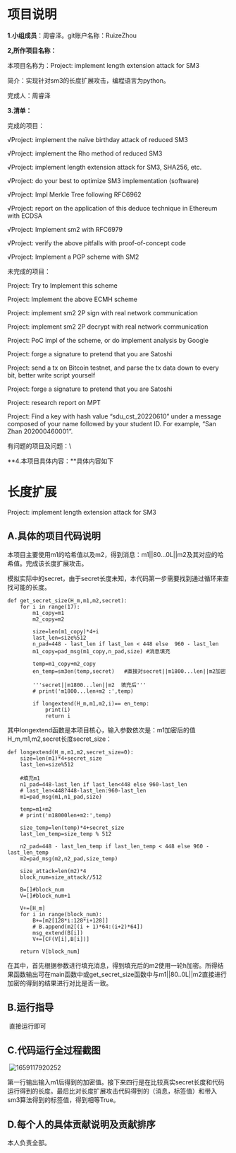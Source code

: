# 项目说明

**1.小组成员**：周睿泽。git账户名称：RuizeZhou

**2,所作项目名称：**

本项目名称为：Project: implement length extension attack for SM3

简介：实现针对sm3的长度扩展攻击，编程语言为python。

完成人：周睿泽

**3.清单：**

完成的项目：

√Project: implement the naïve birthday attack of reduced SM3 

√Project: implement the Rho method of reduced SM3

√Project: implement length extension attack for SM3, SHA256, etc.

√Project: do your best to optimize SM3 implementation (software)

√Project: Impl Merkle Tree following RFC6962

√Project: report on the application of this deduce technique in Ethereum with ECDSA

√Project: Implement sm2 with RFC6979

√Project: verify the above pitfalls with proof-of-concept code

√Project: Implement a PGP scheme with SM2

未完成的项目：

Project: Try to Implement this scheme

Project: Implement the above ECMH scheme

Project: implement sm2 2P sign with real network communication

Project: implement sm2 2P decrypt with real network communication

Project: PoC impl of the scheme, or do implement analysis by Google

Project: forge a signature to pretend that you are Satoshi

Project: send a tx on Bitcoin testnet, and parse the tx data down to every bit, better write script yourself

Project: forge a signature to pretend that you are Satoshi

Project: research report on MPT

Project: Find a key with hash value “sdu_cst_20220610” under a message composed of your name followed by your student ID. For example, “San Zhan 202000460001”.

有问题的项目及问题：\

**4.本项目具体内容：**具体内容如下





# 长度扩展

Project: implement length extension attack for SM3

## A.具体的项目代码说明

​	本项目主要使用m1的哈希值以及m2，得到消息：m1||80...0L||m2及其对应的哈希值。完成该长度扩展攻击。

​	模拟实际中的secret，由于secret长度未知，本代码第一步需要找到通过循环来查找可能的长度。

```
def get_secret_size(H_m,m1,m2,secret):
    for i in range(17):
        m1_copy=m1
        m2_copy=m2

        size=len(m1_copy)*4+i
        last_len=size%512
        n_pad=448 - last_len if last_len < 448 else  960 - last_len
        m1_copy=pad_msg(m1_copy,n_pad,size) #消息填充

        temp=m1_copy+m2_copy
        en_temp=sm3en(temp,secret)   #直接对secret||m1800...len||m2加密

        '''secret||m1800...len||m2  填充后'''
        # print('m1800...len+m2 :',temp)

        if longextend(H_m,m1,m2,i)== en_temp:
            print(i)
            return i
```

​	其中longextend函数是本项目核心，输入参数依次是：m1加密后的值H_m,m1,m2,secret长度secret_size：

```
def longextend(H_m,m1,m2,secret_size=0):
    size=len(m1)*4+secret_size
    last_len=size%512

    #填充m1
    n1_pad=448-last_len if last_len<448 else 960-last_len
    # last_len<448?448-last_len:960-last_len
    m1=pad_msg(m1,n1_pad,size)

    temp=m1+m2
    # print('m18000len+m2:',temp)

    size_temp=len(temp)*4+secret_size
    last_len_temp=size_temp % 512

    n2_pad=448 - last_len_temp if last_len_temp < 448 else 960 - last_len_temp
    m2=pad_msg(m2,n2_pad,size_temp)

    size_attack=len(m2)*4
    block_num=size_attack//512

    B=[]#block_num
    V=[]#block_num+1

    V+=[H_m]
    for i in range(block_num):
        B+=[m2[128*i:128*i+128]]
        # B.append(m2[(i + 1)*64:(i+2)*64])
        msg_extend(B[i])
        V+=[CF(V[i],B[i])]

    return V[block_num]
```

在其中，首先根据参数进行填充消息，得到填充后的m2使用一轮h加密。所得结果函数输出可在main函数中或get_secret_size函数中与m1||80..0L||m2直接进行加密的得到的结果进行对比是否一致。





## B.运行指导

​	直接运行即可



## C.代码运行全过程截图

​		![1659117920252](https://cdn.jsdelivr.net/gh/RuizeZhou/images/1659117920252.png)

​	第一行输出输入m1后得到的加密值。接下来四行是在比较真实secret长度和代码运行得到的长度。最后比对长度扩展攻击代码得到的（消息，标签值）和带入sm3算法得到的标签值，得到相等True。



## D.每个人的具体贡献说明及贡献排序

本人负责全部。

